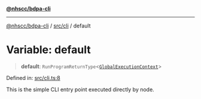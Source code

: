 [**@nhscc/bdpa-cli**](../../../README.md)

***

[@nhscc/bdpa-cli](../../../README.md) / [src/cli](../README.md) / default

# Variable: default

> **default**: `RunProgramReturnType`\<[`GlobalExecutionContext`](../../configure/type-aliases/GlobalExecutionContext.md)\>

Defined in: [src/cli.ts:8](https://github.com/nhscc/bdpa-cli/blob/8ad58c8c8508bf539936ccdd28c6f77ce4493fea/src/cli.ts#L8)

This is the simple CLI entry point executed directly by node.
